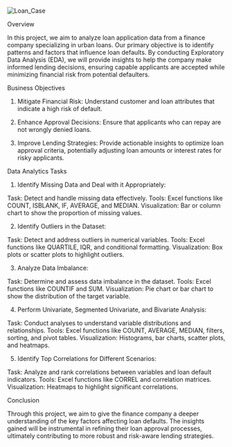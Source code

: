 ![Loan_Case](https://github.com/forever5981/Bank-Loan-Case-Study/assets/171000527/ca40038d-a423-4801-a183-6b8e0ab02545)

Overview

In this project, we aim to analyze loan application data from a finance company specializing in urban loans. Our primary objective is to identify patterns and factors that influence loan defaults. By conducting Exploratory Data Analysis (EDA), we will provide insights to help the company make informed lending decisions, ensuring capable applicants are accepted while minimizing financial risk from potential defaulters.

Business Objectives

1. Mitigate Financial Risk: Understand customer and loan attributes that indicate a high risk of default.

2. Enhance Approval Decisions: Ensure that applicants who can repay are not wrongly denied loans.

3. Improve Lending Strategies: Provide actionable insights to optimize loan approval criteria, potentially adjusting loan amounts or interest rates for risky applicants.

Data Analytics Tasks

1. Identify Missing Data and Deal with it Appropriately:

Task: Detect and handle missing data effectively.
Tools: Excel functions like COUNT, ISBLANK, IF, AVERAGE, and MEDIAN.
Visualization: Bar or column chart to show the proportion of missing values.

2. Identify Outliers in the Dataset:

Task: Detect and address outliers in numerical variables.
Tools: Excel functions like QUARTILE, IQR, and conditional formatting.
Visualization: Box plots or scatter plots to highlight outliers.

3. Analyze Data Imbalance:

Task: Determine and assess data imbalance in the dataset.
Tools: Excel functions like COUNTIF and SUM.
Visualization: Pie chart or bar chart to show the distribution of the target variable.

4. Perform Univariate, Segmented Univariate, and Bivariate Analysis:

Task: Conduct analyses to understand variable distributions and relationships.
Tools: Excel functions like COUNT, AVERAGE, MEDIAN, filters, sorting, and pivot tables.
Visualization: Histograms, bar charts, scatter plots, and heatmaps.

5. Identify Top Correlations for Different Scenarios:

Task: Analyze and rank correlations between variables and loan default indicators.
Tools: Excel functions like CORREL and correlation matrices.
Visualization: Heatmaps to highlight significant correlations.

Conclusion

Through this project, we aim to give the finance company a deeper understanding of the key factors affecting loan defaults. The insights gained will be instrumental in refining their loan approval processes, ultimately contributing to more robust and risk-aware lending strategies.
